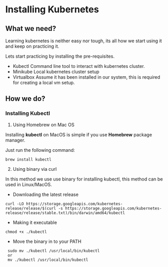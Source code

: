 # Installing Kubernetes

## What we need?

Learning kubernetes is neither easy nor tough, its all how we start using it and keep on practicing it.

Lets start practicing by installing the pre-requisites.

* Kubectl
  Command line tool to interact with kubernetes cluster.
* Minikube
  Local kubernetes cluster setup
* Virtualbox
  Assume it has been installed in our system, this is required for creating a local vm setup.

## How we do?

### Installing Kubectl

1. Using Homebrew on Mac OS

Installing **kubectl** on MacOS is simple if you use **Homebrew** package manager.

Just run the following command:
```
brew install kubectl
```

2. Using binary via curl

In this method we use use binary for installing kubectl, this method can be used in Linux/MacOS.

- Downloading the latest release
```
curl -LO https://storage.googleapis.com/kubernetes-release/release/$(curl -s https://storage.googleapis.com/kubernetes-release/release/stable.txt)/bin/darwin/amd64/kubectl
```

- Making it executable
```
chmod +x ./kubectl
```

- Move the binary in to your PATH
```
 sudo mv ./kubectl /usr/local/bin/kubectl
 or
 mv ./kubectl /usr/local/bin/kubectl
 ```
